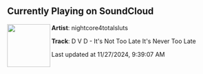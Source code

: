 ## Currently Playing on SoundCloud

[<img align="left" width="100" src="https://i1.sndcdn.com/artworks-uZqtINIm7LeIkqfM-YQgrKQ-t500x500.jpg">](https://soundcloud.com/nightcore4totalsluts/d-v-d-its-not-too-late-its-never-too-late)

**Artist**: nightcore4totalsluts 

**Track**: D V D - It's Not Too Late It's Never Too Late

Last updated at 11/27/2024, 9:39:07 AM
